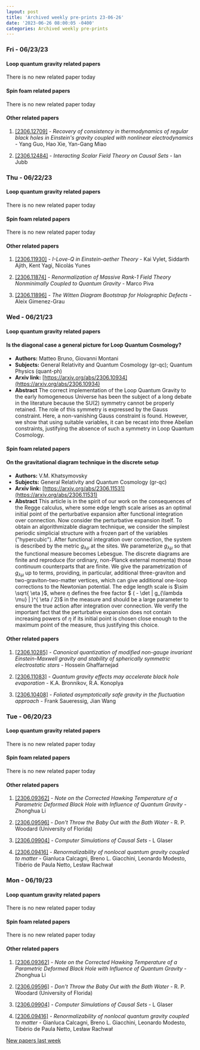 ```yaml
---
layout: post
title: 'Archived weekly pre-prints 23-06-26'
date: '2023-06-26 08:00:05 -0400'
categories: Archived weekly pre-prints
---
```



### Fri - 06/23/23

#### Loop quantum gravity related papers

There is no new related paper today 

#### Spin foam related papers

There is no new related paper today 



#### Other related papers

1. [[2306.12709]](https://arxiv.org/abs/2306.12709) - *Recovery of consistency in thermodynamics of regular black holes in  Einstein's gravity coupled with nonlinear electrodynamics* - Yang Guo, Hao Xie, Yan-Gang Miao

1. [[2306.12484]](https://arxiv.org/abs/2306.12484) - *Interacting Scalar Field Theory on Causal Sets* - Ian Jubb



### Thu - 06/22/23

#### Loop quantum gravity related papers

There is no new related paper today 

#### Spin foam related papers

There is no new related paper today 



#### Other related papers

1. [[2306.11930]](https://arxiv.org/abs/2306.11930) - *I-Love-Q in Einstein-aether Theory* - Kai Vylet, Siddarth Ajith, Kent Yagi, Nicolás Yunes

1. [[2306.11874]](https://arxiv.org/abs/2306.11874) - *Renormalization of Massive Rank-1 Field Theory Nonminimally Coupled to  Quantum Gravity* - Marco Piva

1. [[2306.11896]](https://arxiv.org/abs/2306.11896) - *The Witten Diagram Bootstrap for Holographic Defects* - Aleix Gimenez-Grau



### Wed - 06/21/23

#### Loop quantum gravity related papers

#### **Is the diagonal case a general picture for Loop Quantum Cosmology?**
 - **Authors:** Matteo Bruno, Giovanni Montani
 - **Subjects:** General Relativity and Quantum Cosmology (gr-qc); Quantum Physics (quant-ph)
 - **Arxiv link:** [https://arxiv.org/abs/2306.10934](https://arxiv.org/abs/2306.10934)
 - **Abstract**
 The correct implementation of the Loop Quantum Gravity to the early homogeneous Universe has been the subject of a long debate in the literature because the SU(2) symmetry cannot be properly retained. The role of this symmetry is expressed by the Gauss constraint. Here, a non-vanishing Gauss constraint is found. However, we show that using suitable variables, it can be recast into three Abelian constraints, justifying the absence of such a symmetry in Loop Quantum Cosmology. 

#### Spin foam related papers

#### **On the gravitational diagram technique in the discrete setup**
 - **Authors:** V.M. Khatsymovsky
 - **Subjects:** General Relativity and Quantum Cosmology (gr-qc)
 - **Arxiv link:** [https://arxiv.org/abs/2306.11531](https://arxiv.org/abs/2306.11531)
 - **Abstract**
 This article is in the spirit of our work on the consequences of the Regge calculus, where some edge length scale arises as an optimal initial point of the perturbative expansion after functional integration over connection. Now consider the perturbative expansion itself. To obtain an algorithmizable diagram technique, we consider the simplest periodic simplicial structure with a frozen part of the variables ("hypercubic"). After functional integration over connection, the system is described by the metric $g_{\lambda \mu}$ at the sites. We parameterize $g_{\lambda \mu}$ so that the functional measure becomes Lebesgue. The discrete diagrams are finite and reproduce (for ordinary, non-Planck external momenta) those continuum counterparts that are finite. We give the parametrization of $g_{\lambda \mu}$ up to terms, providing, in particular, additional three-graviton and two-graviton-two-matter vertices, which can give additional one-loop corrections to the Newtonian potential. The edge length scale is $\sim \sqrt{ \eta }$, where $\eta$ defines the free factor $ ( - \det \| g_{\lambda \mu} \| )^{ \eta / 2}$ in the measure and should be a large parameter to ensure the true action after integration over connection. We verify the important fact that the perturbative expansion does not contain increasing powers of $\eta$ if its initial point is chosen close enough to the maximum point of the measure, thus justifying this choice. 



#### Other related papers

1. [[2306.10285]](https://arxiv.org/abs/2306.10285) - *Canonical quantization of modified non-gauge invariant Einstein-Maxwell  gravity and stability of spherically symmetric electrostatic stars* - Hossein Ghaffarnejad

1. [[2306.11083]](https://arxiv.org/abs/2306.11083) - *Quantum gravity effects may accelerate black hole evaporation* - K.A. Bronnikov, R.A. Konoplya

1. [[2306.10408]](https://arxiv.org/abs/2306.10408) - *Foliated asymptotically safe gravity in the fluctuation approach* - Frank Saueressig, Jian Wang



### Tue - 06/20/23

#### Loop quantum gravity related papers

There is no new related paper today 

#### Spin foam related papers

There is no new related paper today 



#### Other related papers

1. [[2306.09362]](https://arxiv.org/abs/2306.09362) - *Note on the Corrected Hawking Temperature of a Parametric Deformed Black  Hole with Influence of Quantum Gravity* - Zhonghua Li

1. [[2306.09596]](https://arxiv.org/abs/2306.09596) - *Don't Throw the Baby Out with the Bath Water* - R. P. Woodard (University of Florida)

1. [[2306.09904]](https://arxiv.org/abs/2306.09904) - *Computer Simulations of Causal Sets* - L Glaser

1. [[2306.09416]](https://arxiv.org/abs/2306.09416) - *Renormalizability of nonlocal quantum gravity coupled to matter* - Gianluca Calcagni, Breno L. Giacchini, Leonardo Modesto, Tibério de Paula Netto, Lesław Rachwał



### Mon - 06/19/23

#### Loop quantum gravity related papers

There is no new related paper today 

#### Spin foam related papers

There is no new related paper today 



#### Other related papers

1. [[2306.09362]](https://arxiv.org/abs/2306.09362) - *Note on the Corrected Hawking Temperature of a Parametric Deformed Black  Hole with Influence of Quantum Gravity* - Zhonghua Li

1. [[2306.09596]](https://arxiv.org/abs/2306.09596) - *Don't Throw the Baby Out with the Bath Water* - R. P. Woodard (University of Florida)

1. [[2306.09904]](https://arxiv.org/abs/2306.09904) - *Computer Simulations of Causal Sets* - L Glaser

1. [[2306.09416]](https://arxiv.org/abs/2306.09416) - *Renormalizability of nonlocal quantum gravity coupled to matter* - Gianluca Calcagni, Breno L. Giacchini, Leonardo Modesto, Tibério de Paula Netto, Lesław Rachwał






[New papers last week]({{site.url}}/archived/weekly/pre-prints/2023/06/19/archived_weekly_papers.html)